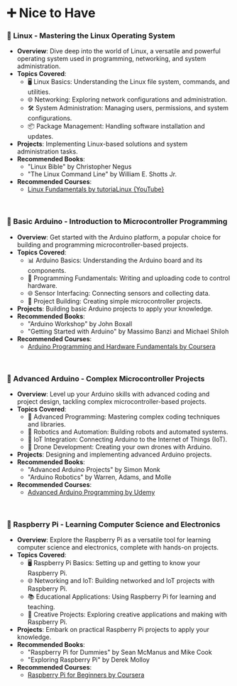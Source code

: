 
# ➕ Nice to Have

### 🐧 Linux - Mastering the Linux Operating System
- **Overview**: Dive deep into the world of Linux, a versatile and powerful operating system used in programming, networking, and system administration.
- **Topics Covered**:
  - 🖥️ Linux Basics: Understanding the Linux file system, commands, and utilities.
  - 🌐 Networking: Exploring network configurations and administration.
  - 🛠️ System Administration: Managing users, permissions, and system configurations.
  - 📦 Package Management: Handling software installation and updates.
- **Projects**: Implementing Linux-based solutions and system administration tasks.
- **Recommended Books**:
  - "Linux Bible" by Christopher Negus
  - "The Linux Command Line" by William E. Shotts Jr.
- **Recommended Courses**:
  - [Linux Fundamentals by tutoriaLinux {YouTube}](https://www.youtube.com/playlist?list=PLtK75qxsQaMLZSo7KL-PmiRarU7hrpnwK)

<br>

### 🤖 Basic Arduino - Introduction to Microcontroller Programming
- **Overview**: Get started with the Arduino platform, a popular choice for building and programming microcontroller-based projects.
- **Topics Covered**:
  - 📊 Arduino Basics: Understanding the Arduino board and its components.
  - 📜 Programming Fundamentals: Writing and uploading code to control hardware.
  - 🌐 Sensor Interfacing: Connecting sensors and collecting data.
  - 🚀 Project Building: Creating simple microcontroller projects.
- **Projects**: Building basic Arduino projects to apply your knowledge.
- **Recommended Books**:
  - "Arduino Workshop" by John Boxall
  - "Getting Started with Arduino" by Massimo Banzi and Michael Shiloh
- **Recommended Courses**:
  - [Arduino Programming and Hardware Fundamentals by Coursera](https://www.coursera.org/specializations/arduino)

<br>
  
### 🌟 Advanced Arduino - Complex Microcontroller Projects
- **Overview**: Level up your Arduino skills with advanced coding and project design, tackling complex microcontroller-based projects.
- **Topics Covered**:
  - 🧠 Advanced Programming: Mastering complex coding techniques and libraries.
  - 🤖 Robotics and Automation: Building robots and automated systems.
  - 📡 IoT Integration: Connecting Arduino to the Internet of Things (IoT).
  - 🚁 Drone Development: Creating your own drones with Arduino.
- **Projects**: Designing and implementing advanced Arduino projects.
- **Recommended Books**:
  - "Advanced Arduino Projects" by Simon Monk
  - "Arduino Robotics" by Warren, Adams, and Molle
- **Recommended Courses**:
  - [Advanced Arduino Programming by Udemy](https://www.udemy.com/course/advanced-arduino-programming/)

<br>

### 🍓 Raspberry Pi - Learning Computer Science and Electronics
- **Overview**: Explore the Raspberry Pi as a versatile tool for learning computer science and electronics, complete with hands-on projects.
- **Topics Covered**:
  - 🖥️ Raspberry Pi Basics: Setting up and getting to know your Raspberry Pi.
  - 🌐 Networking and IoT: Building networked and IoT projects with Raspberry Pi.
  - 📚 Educational Applications: Using Raspberry Pi for learning and teaching.
  - 🌟 Creative Projects: Exploring creative applications and making with Raspberry Pi.
- **Projects**: Embark on practical Raspberry Pi projects to apply your knowledge.
- **Recommended Books**:
  - "Raspberry Pi for Dummies" by Sean McManus and Mike Cook
  - "Exploring Raspberry Pi" by Derek Molloy
- **Recommended Courses**:
  - [Raspberry Pi for Beginners by Coursera](https://www.coursera.org/specializations/raspberry-pi)
